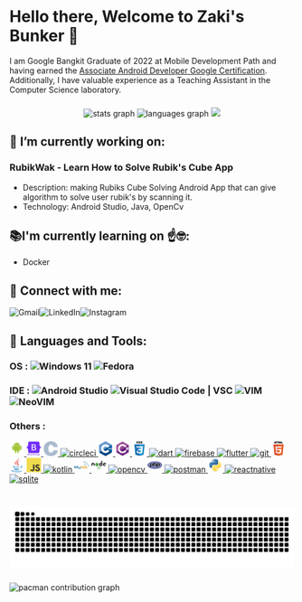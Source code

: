 
# Hello there, Welcome to Zaki's Bunker 👋
I am Google Bangkit Graduate of 2022 at Mobile Development Path and having earned the [Associate Android Developer Google Certification][aad]. Additionally, I have valuable experience as a Teaching Assistant in the Computer Science laboratory.

###

<div align="center">
  <img src="https://github-readme-stats.vercel.app/api?username=zakiburnama&hide_title=false&hide_rank=false&show_icons=true&include_all_commits=true&count_private=true&disable_animations=false&theme=dracula&locale=en&hide_border=false" height="150" alt="stats graph"  />
  <img src="https://github-readme-stats.vercel.app/api/top-langs?username=zakiburnama&locale=en&hide_title=false&layout=compact&card_width=320&langs_count=5&theme=dracula&hide_border=false" height="150" alt="languages graph"  />
  <img width="200px" src="https://media1.tenor.com/m/PMR9b71INVcAAAAd/111.gif"  />
</div>

###

## 🔭 I’m currently working on:
### RubikWak - Learn How to Solve Rubik's Cube App
- Description: making Rubiks Cube Solving Android App that can give algorithm to solve user rubik's by scanning it.
- Technology: Android Studio, Java, OpenCv

## 📚I'm currently learning on ☝️🤓:
- Docker

## 🔗 Connect with me:

[<img align="left" alt="Gmail" src="https://img.shields.io/badge/Gmail-D14836?style=for-the-badge&logo=gmail&logoColor=white" />][gmail]
[<img align="left" alt="LinkedIn" src="https://img.shields.io/badge/LinkedIn-0077B5?style=for-the-badge&logo=linkedin&logoColor=white" />][linkedin]
[<img align="left" alt="Instagram" src="https://img.shields.io/badge/Instagram-E4405F?style=for-the-badge&logo=instagram&logoColor=white" />][instagram]

</br>

## 🔧 Languages and Tools:
### OS : ![Windows 11](https://img.shields.io/badge/Windows_11-0078d4?style=for-the-badge&logo=windows-11&logoColor=white) ![Fedora](https://img.shields.io/badge/Fedora-51A2DA?style=for-the-badge&logo=fedora&logoColor=white)

### IDE : ![Android Studio](https://img.shields.io/badge/Android_Studio-3DDC84?style=for-the-badge&logo=android-studio&logoColor=white) ![Visual Studio Code | VSC](https://img.shields.io/badge/VSCode-0078D4?style=for-the-badge&logo=visual%20studio%20code&logoColor=white) ![VIM](https://img.shields.io/badge/VIM-%2311AB00.svg?&style=for-the-badge&logo=vim&logoColor=white) ![NeoVIM](https://img.shields.io/badge/NeoVim-%2357A143.svg?&style=for-the-badge&logo=neovim&logoColor=white)

### Others : 
<p align="left"> 
  <a href="https://developer.android.com" target="_blank" rel="noreferrer"> <img src="https://raw.githubusercontent.com/devicons/devicon/master/icons/android/android-original-wordmark.svg" alt="android" width="26" height="26"/> </a> <a href="https://getbootstrap.com" target="_blank" rel="noreferrer"> <img src="https://raw.githubusercontent.com/devicons/devicon/master/icons/bootstrap/bootstrap-plain-wordmark.svg" alt="bootstrap" width="26" height="26"/> </a> <a href="https://www.cprogramming.com/" target="_blank" rel="noreferrer"> <img src="https://raw.githubusercontent.com/devicons/devicon/master/icons/c/c-original.svg" alt="c" width="26" height="26"/> </a> <a href="https://circleci.com" target="_blank" rel="noreferrer"> <img src="https://www.vectorlogo.zone/logos/circleci/circleci-icon.svg" alt="circleci" width="26" height="26"/> </a> <a href="https://www.w3schools.com/cpp/" target="_blank" rel="noreferrer"> <img src="https://raw.githubusercontent.com/devicons/devicon/master/icons/cplusplus/cplusplus-original.svg" alt="cplusplus" width="26" height="26"/> </a> <a href="https://www.w3schools.com/cs/" target="_blank" rel="noreferrer"> <img src="https://raw.githubusercontent.com/devicons/devicon/master/icons/csharp/csharp-original.svg" alt="csharp" width="26" height="26"/> </a> <a href="https://www.w3schools.com/css/" target="_blank" rel="noreferrer"> <img src="https://raw.githubusercontent.com/devicons/devicon/master/icons/css3/css3-original-wordmark.svg" alt="css3" width="26" height="26"/> </a> <a href="https://dart.dev" target="_blank" rel="noreferrer"> <img src="https://www.vectorlogo.zone/logos/dartlang/dartlang-icon.svg" alt="dart" width="26" height="26"/> </a> <a href="https://firebase.google.com/" target="_blank" rel="noreferrer"> <img src="https://www.vectorlogo.zone/logos/firebase/firebase-icon.svg" alt="firebase" width="26" height="26"/> </a> <a href="https://flutter.dev" target="_blank" rel="noreferrer"> <img src="https://www.vectorlogo.zone/logos/flutterio/flutterio-icon.svg" alt="flutter" width="26" height="26"/> </a> <a href="https://git-scm.com/" target="_blank" rel="noreferrer"> <img src="https://www.vectorlogo.zone/logos/git-scm/git-scm-icon.svg" alt="git" width="26" height="26"/> </a> <a href="https://www.w3.org/html/" target="_blank" rel="noreferrer"> <img src="https://raw.githubusercontent.com/devicons/devicon/master/icons/html5/html5-original-wordmark.svg" alt="html5" width="26" height="26"/> </a> <a href="https://www.java.com" target="_blank" rel="noreferrer"> <img src="https://raw.githubusercontent.com/devicons/devicon/master/icons/java/java-original.svg" alt="java" width="26" height="26"/> </a> <a href="https://developer.mozilla.org/en-US/docs/Web/JavaScript" target="_blank" rel="noreferrer"> <img src="https://raw.githubusercontent.com/devicons/devicon/master/icons/javascript/javascript-original.svg" alt="javascript" width="26" height="26"/> </a> <a href="https://kotlinlang.org" target="_blank" rel="noreferrer"> <img src="https://www.vectorlogo.zone/logos/kotlinlang/kotlinlang-icon.svg" alt="kotlin" width="26" height="26"/> </a> <a href="https://www.mysql.com/" target="_blank" rel="noreferrer"> <img src="https://raw.githubusercontent.com/devicons/devicon/master/icons/mysql/mysql-original-wordmark.svg" alt="mysql" width="26" height="26"/> </a> <a href="https://nodejs.org" target="_blank" rel="noreferrer"> <img src="https://raw.githubusercontent.com/devicons/devicon/master/icons/nodejs/nodejs-original-wordmark.svg" alt="nodejs" width="26" height="26"/> </a> <a href="https://opencv.org/" target="_blank" rel="noreferrer"> <img src="https://www.vectorlogo.zone/logos/opencv/opencv-icon.svg" alt="opencv" width="26" height="26"/> </a> <a href="https://www.php.net" target="_blank" rel="noreferrer"> <img src="https://raw.githubusercontent.com/devicons/devicon/master/icons/php/php-original.svg" alt="php" width="26" height="26"/> </a> <a href="https://postman.com" target="_blank" rel="noreferrer"> <img src="https://www.vectorlogo.zone/logos/getpostman/getpostman-icon.svg" alt="postman" width="26" height="26"/> </a> <a href="https://www.python.org" target="_blank" rel="noreferrer"> <img src="https://raw.githubusercontent.com/devicons/devicon/master/icons/python/python-original.svg" alt="python" width="26" height="26"/> </a> <a href="https://reactnative.dev/" target="_blank" rel="noreferrer"> <img src="https://reactnative.dev/img/header_logo.svg" alt="reactnative" width="26" height="26"/> </a> <a href="https://www.sqlite.org/" target="_blank" rel="noreferrer"> <img src="https://www.vectorlogo.zone/logos/sqlite/sqlite-icon.svg" alt="sqlite" width="26" height="26"/> </a> 
</p>

<!--
## 🚀 My GitHub Stats
 
![Zaki's GitHub Stats](https://github-readme-stats.vercel.app/api?username=zakiburnama&show_icons=true&hide_title=true&hide=prs&include_all_commits=true&count_private=false,issues,contribs&theme=radical) 
![Top Languages](https://github-readme-stats.vercel.app/api/top-langs/?username=zakiburnama&layout=compact&theme=radical)

<div align="center">
  <img src="https://profile-counter.glitch.me/zakiburnama/count.svg?"  />
</div>
-->

###

<br clear="both">

<img src="https://raw.githubusercontent.com/zakiburnama/zakiburnama/output/snake.svg" alt="Snake animation" />

###

<picture>
  <source media="(prefers-color-scheme: dark)" srcset="https://raw.githubusercontent.com/zakiburnama/zakiburnama/output/pacman-contribution-graph-dark.svg">
  <source media="(prefers-color-scheme: light)" srcset="https://raw.githubusercontent.com/zakiburnama/zakiburnama/output/pacman-contribution-graph.svg">
  <img alt="pacman contribution graph" src="https://raw.githubusercontent.com/zakiburnama/zakiburnama/output/pacman-contribution-graph.svg">
</picture>

###

###


[twitter]: https://twitter.com/
[instagram]: https://instagram.com/zakiburnama
[linkedin]: https://linkedin.com/in/zaki-burnama
[aad]: https://www.credential.net/1a8116ef-71b8-465a-8267-e7708893802e?key=9238fda53f58d0b52167afaec5af75060b04eea7789e54acf07095b02a6b0fbd
[gmail]: zaki.burnama1017@gmail.com
